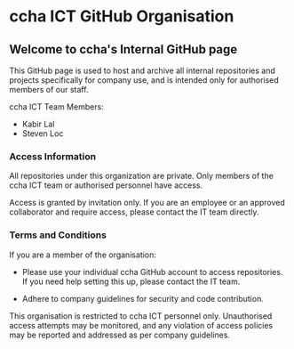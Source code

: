 # ccha ICT GitHub Organisation
## Welcome to ccha's Internal GitHub page

This GitHub page is used to host and archive all internal repositories and projects specifically for company use, and is intended only for authorised members of our staff.

ccha ICT Team Members:

- Kabir Lal
- Steven Loc


### Access Information
All repositories under this organization are private. Only members of the ccha ICT team or authorised personnel have access.

Access is granted by invitation only. If you are an employee or an approved collaborator and require access, please contact the IT team directly.

### Terms and Conditions
If you are a member of the organisation:

- Please use your individual ccha GitHub account to access repositories. If you need help setting this up, please contact the IT team.

- Adhere to company guidelines for security and code contribution.

This organisation is restricted to ccha ICT personnel only. Unauthorised access attempts may be monitored, and any violation of access policies may be reported and addressed as per company guidelines. 
